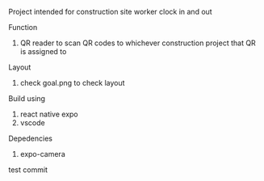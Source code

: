 Project intended for construction site worker clock in and out

Function
1. QR reader to scan QR codes to whichever construction project that QR is assigned to

Layout
1. check goal.png to check layout

Build using
1. react native expo
2. vscode

Depedencies
1. expo-camera

test commit